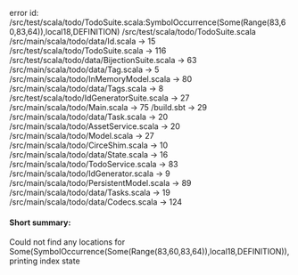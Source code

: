 error id: <WORKSPACE>/src/test/scala/todo/TodoSuite.scala:SymbolOccurrence(Some(Range(83,60,83,64)),local18,DEFINITION)
<WORKSPACE>/src/test/scala/todo/TodoSuite.scala
<WORKSPACE>/src/main/scala/todo/data/Id.scala -> 15
<WORKSPACE>/src/test/scala/todo/TodoSuite.scala -> 116
<WORKSPACE>/src/test/scala/todo/data/BijectionSuite.scala -> 63
<WORKSPACE>/src/main/scala/todo/data/Tag.scala -> 5
<WORKSPACE>/src/main/scala/todo/InMemoryModel.scala -> 80
<WORKSPACE>/src/main/scala/todo/data/Tags.scala -> 8
<WORKSPACE>/src/test/scala/todo/IdGeneratorSuite.scala -> 27
<WORKSPACE>/src/main/scala/todo/Main.scala -> 75
<WORKSPACE>/build.sbt -> 29
<WORKSPACE>/src/main/scala/todo/data/Task.scala -> 20
<WORKSPACE>/src/main/scala/todo/AssetService.scala -> 20
<WORKSPACE>/src/main/scala/todo/Model.scala -> 27
<WORKSPACE>/src/main/scala/todo/CirceShim.scala -> 10
<WORKSPACE>/src/main/scala/todo/data/State.scala -> 16
<WORKSPACE>/src/main/scala/todo/TodoService.scala -> 83
<WORKSPACE>/src/main/scala/todo/IdGenerator.scala -> 9
<WORKSPACE>/src/main/scala/todo/PersistentModel.scala -> 89
<WORKSPACE>/src/main/scala/todo/data/Tasks.scala -> 19
<WORKSPACE>/src/main/scala/todo/data/Codecs.scala -> 124
#### Short summary: 

Could not find any locations for Some(SymbolOccurrence(Some(Range(83,60,83,64)),local18,DEFINITION)), printing index state